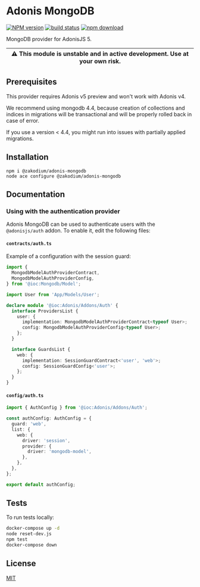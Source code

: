 # Adonis MongoDB

[![NPM version][npm-image]][npm-url]
[![build status][ci-image]][ci-url]
[![npm download][download-image]][download-url]

MongoDB provider for AdonisJS 5.

| :warning: This module is unstable and in active development. Use at your own risk. |
| ---------------------------------------------------------------------------------- |

## Prerequisites

This provider requires Adonis v5 preview and won't work with Adonis v4.

We recommend using mongodb 4.4, because creation of collections and indices in
migrations will be transactional and will be properly rolled back in case of error.

If you use a version < 4.4, you might run into issues with partially applied migrations.

## Installation

```console
npm i @zakodium/adonis-mongodb
node ace configure @zakodium/adonis-mongodb
```

## Documentation

### Using with the authentication provider

Adonis MongoDB can be used to authenticate users with the `@adonisjs/auth` addon.
To enable it, edit the following files:

#### `contracts/auth.ts`

Example of a configuration with the session guard:

```ts
import {
  MongodbModelAuthProviderContract,
  MongodbModelAuthProviderConfig,
} from '@ioc:Mongodb/Model';

import User from 'App/Models/User';

declare module '@ioc:Adonis/Addons/Auth' {
  interface ProvidersList {
    user: {
      implementation: MongodbModelAuthProviderContract<typeof User>;
      config: MongodbModelAuthProviderConfig<typeof User>;
    };
  }

  interface GuardsList {
    web: {
      implementation: SessionGuardContract<'user', 'web'>;
      config: SessionGuardConfig<'user'>;
    };
  }
}
```

#### `config/auth.ts`

```ts
import { AuthConfig } from '@ioc:Adonis/Addons/Auth';

const authConfig: AuthConfig = {
  guard: 'web',
  list: {
    web: {
      driver: 'session',
      provider: {
        driver: 'mongodb-model',
      },
    },
  },
};

export default authConfig;
```

## Tests

To run tests locally:

```bash
docker-compose up -d
node reset-dev.js
npm test
docker-compose down
```

## License

[MIT](./LICENSE)

[npm-image]: https://img.shields.io/npm/v/@zakodium/adonis-mongodb.svg
[npm-url]: https://www.npmjs.com/package/@zakodium/adonis-mongodb
[ci-image]: https://github.com/zakodium/adonis-mongodb/workflows/Node.js%20CI/badge.svg?branch=master
[ci-url]: https://github.com/zakodium/adonis-mongodb/actions?query=workflow%3A%22Node.js+CI%22
[download-image]: https://img.shields.io/npm/dm/@zakodium/adonis-mongodb.svg
[download-url]: https://www.npmjs.com/package/@zakodium/adonis-mongodb
